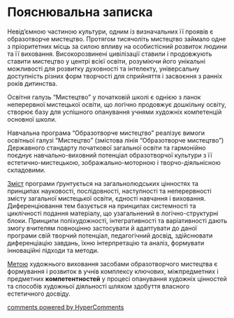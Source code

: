 <div id="hypercomments_widget" class="js-hypercomments-widget invisible"></div>

Пояснювальна записка
=============================================

Невід’ємною частиною культури, одним із визначальних її проявів є образотворче мистецтво. Протягом тисячоліть мистецтво займало одне з пріоритетних місць за силою впливу на особистісний розвиток людини та її виховання. Високорозвинені цивілізації ставили і продовжують ставити мистецтво у центрі всієї освіти, розуміючи його унікальні можливості для розвитку духовності та інтелекту, універсальну доступність різних форм творчості для сприйняття і засвоєння з ранніх років дитинства. 

Освітня галузь “Мистецтво” у початковій школі є однією з ланок неперервної мистецької освіти, що логічно продовжує дошкільну освіту, створює базу для успішного опанування учнями художніх компетенцій основної школи. 

Навчальна програма “Образотворче мистецтво” реалізує вимоги освітньої галузі “Мистецтво” (змістова лінія “Образотворче мистецтво”) Державного стандарту початкової загальної освіти та гармонійно поєднує навчально-виховний потенціал образотворчої культури з її естетично-мистецькою, зображально-моторною і  творчо-діяльнісною складовими.

<u>Зміст</u> програми ґрунтується на загальнолюдських цінностях та принципах науковості, послідовності, наступності та неперервності змісту загальної мистецької освіти, єдності навчання і виховання. Диференціювання тем базується на принципах системності та циклічності подання матеріалу, що узагальнений в логічно-структурні блоки. Принципи поліхудожності, інтегративності та варіативності дають змогу вчителям повноцінно застосувати й адаптувати до даної програми свій творчий потенціал, педагогічний досвід, здійснювати диференціацію завдань, їхню інтерпретацію та аналіз, формувати інноваційні підходи та методи.

<u>Метою</u> художнього виховання засобами образотворчого мистецтва є формування і розвиток в учнів комплексу ключових, міжпредметних і предметних **компетентностей** у процесі опанування художніх цінностей та способів художньої діяльності шляхом здобуття власного естетичного досвіду.



<div class="js-hypercomments-container">
    <a href="http://hypercomments.com" class="hc-link" title="comments widget">comments powered by HyperComments</a>
</div>